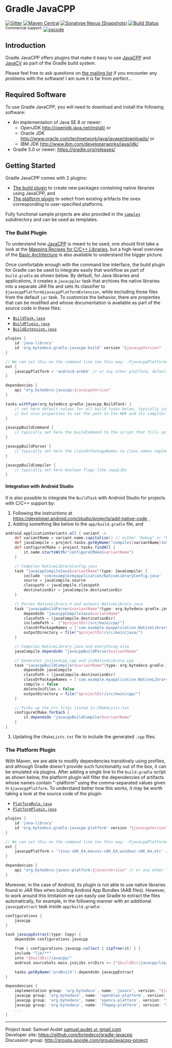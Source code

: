 Gradle JavaCPP
==============

[![Gitter](https://badges.gitter.im/bytedeco/javacpp.svg)](https://gitter.im/bytedeco/javacpp) [![Maven Central](https://maven-badges.herokuapp.com/maven-central/org.bytedeco/gradle-javacpp/badge.svg)](https://maven-badges.herokuapp.com/maven-central/org.bytedeco/gradle-javacpp) [![Sonatype Nexus (Snapshots)](https://img.shields.io/nexus/s/https/oss.sonatype.org/org.bytedeco/gradle-javacpp.svg)](http://bytedeco.org/builds/) [![Build Status](https://travis-ci.org/bytedeco/gradle-javacpp.svg?branch=master)](https://travis-ci.org/bytedeco/gradle-javacpp) <sup>Commercial support:</sup> [![xscode](https://img.shields.io/badge/Available%20on-xs%3Acode-blue?style=?style=plastic&logo=appveyor&logo=data:image/png;base64,iVBORw0KGgoAAAANSUhEUgAAAEAAAABACAMAAACdt4HsAAAAGXRFWHRTb2Z0d2FyZQBBZG9iZSBJbWFnZVJlYWR5ccllPAAAAAZQTFRF////////VXz1bAAAAAJ0Uk5T/wDltzBKAAAAlUlEQVR42uzXSwqAMAwE0Mn9L+3Ggtgkk35QwcnSJo9S+yGwM9DCooCbgn4YrJ4CIPUcQF7/XSBbx2TEz4sAZ2q1RAECBAiYBlCtvwN+KiYAlG7UDGj59MViT9hOwEqAhYCtAsUZvL6I6W8c2wcbd+LIWSCHSTeSAAECngN4xxIDSK9f4B9t377Wd7H5Nt7/Xz8eAgwAvesLRjYYPuUAAAAASUVORK5CYII=)](https://xscode.com/bytedeco/gradle-javacpp)


Introduction
------------
Gradle JavaCPP offers plugins that make it easy to use [JavaCPP](https://github.com/bytedeco/javacpp) and [JavaCV](https://github.com/bytedeco/javacv) as part of the Gradle build system.

Please feel free to ask questions on [the mailing list](http://groups.google.com/group/javacpp-project) if you encounter any problems with the software! I am sure it is far from perfect...


Required Software
-----------------
To use Gradle JavaCPP, you will need to download and install the following software:

 * An implementation of Java SE 8 or newer:
   * OpenJDK  http://openjdk.java.net/install/  or
   * Oracle JDK  http://www.oracle.com/technetwork/java/javase/downloads/  or
   * IBM JDK  http://www.ibm.com/developerworks/java/jdk/
 * Gradle 5.0 or newer: https://gradle.org/releases/


Getting Started
---------------
Gradle JavaCPP comes with 2 plugins:

 * [The build plugin](#the-build-plugin) to create new packages containing native libraries using JavaCPP, and
 * [The platform plugin](#the-platform-plugin) to select from existing artifacts the ones corresponding to user-specified platforms.

Fully functional sample projects are also provided in the [`samples`](samples) subdirectory and can be used as templates.


### The Build Plugin
To understand how [JavaCPP](https://github.com/bytedeco/javacpp) is meant to be used, one should first take a look at the [Mapping Recipes for C/C++ Libraries](https://github.com/bytedeco/javacpp/wiki/Mapping-Recipes), but a high-level overview of the [Basic Architecture](https://github.com/bytedeco/javacpp/wiki/Basic-Architecture) is also available to understand the bigger picture.

Once comfortable enough with the command line interface, the build plugin for Gradle can be used to integrate easily that workflow as part of `build.gradle` as shown below. By default, for Java libraries and applications, it creates a `javacppJar` task that archives the native libraries into a separate JAR file and sets its classifier to `$javacppPlatform$javacppPlatformExtension`, while excluding those files from the default `jar` task. To customize the behavior, there are properties that can be modified and whose documentation is available as part of the source code in these files:

 * [`BuildTask.java`](src/main/java/org/bytedeco/gradle/javacpp/BuildTask.java)
 * [`BuildPlugin.java`](src/main/java/org/bytedeco/gradle/javacpp/BuildPlugin.java)
 * [`BuildExtension.java`](src/main/java/org/bytedeco/gradle/javacpp/BuildExtension.java)

```groovy
plugins {
    id 'java-library'
    id 'org.bytedeco.gradle-javacpp-build' version "$javacppVersion"
}

// We can set this on the command line too this way: -PjavacppPlatform=android-arm64
ext {
    javacppPlatform = 'android-arm64' // or any other platform, defaults to Loader.getPlatform()
}

dependencies {
    api "org.bytedeco:javacpp:$javacppVersion"
}

tasks.withType(org.bytedeco.gradle.javacpp.BuildTask) {
    // set here default values for all build tasks below, typically just includePath and linkPath,
    // but also properties to set the path to the NDK and its compiler in the case of Android
}

javacppBuildCommand {
    // typically set here the buildCommand to the script that fills up includePath and linkPath
}

javacppBuildParser {
    // typically set here the classOrPackageNames to class names implementing InfoMap
}

javacppBuildCompiler {
    // typically set here boolean flags like copyLibs
}
```


#### Integration with Android Studio

It is also possible to integrate the `BuildTask` with Android Studio for projects with C/C++ support by:

 1. Following the instructions at https://developer.android.com/studio/projects/add-native-code ,
 2. Adding something like below to the `app/build.gradle` file, and
```groovy
android.applicationVariants.all { variant ->
    def variantName = variant.name.capitalize() // either "Debug" or "Release"
    def javaCompile = project.tasks.getByName("compile${variantName}JavaWithJavac")
    def configureCMake = project.tasks.findAll {
        it.name.startsWith("configureCMake$variantName")
    }

    // Compiles NativeLibraryConfig.java
    task "javacppCompileJava$variantName"(type: JavaCompile) {
        include 'com/example/myapplication/NativeLibraryConfig.java'
        source = javaCompile.source
        classpath = javaCompile.classpath
        destinationDir = javaCompile.destinationDir
    }

    // Parses NativeLibrary.h and outputs NativeLibrary.java
    task "javacppBuildParser$variantName"(type: org.bytedeco.gradle.javacpp.BuildTask) {
        dependsOn "javacppCompileJava$variantName"
        classPath = [javaCompile.destinationDir]
        includePath =  ["$projectDir/src/main/cpp/"]
        classOrPackageNames = ['com.example.myapplication.NativeLibraryConfig']
        outputDirectory = file("$projectDir/src/main/java/")
    }

    // Compiles NativeLibrary.java and everything else
    javaCompile.dependsOn "javacppBuildParser$variantName"

    // Generates jnijavacpp.cpp and jniNativeLibrary.cpp
    task "javacppBuildCompiler$variantName"(type: org.bytedeco.gradle.javacpp.BuildTask) {
        dependsOn javaCompile
        classPath = [javaCompile.destinationDir]
        classOrPackageNames = ['com.example.myapplication.NativeLibrary']
        compile = false
        deleteJniFiles = false
        outputDirectory = file("$projectDir/src/main/cpp/")
    }

    // Picks up the C++ files listed in CMakeLists.txt
    configureCMake.forEach {
        it.dependsOn "javacppBuildCompiler$variantName"
    }
}
```
 3. Updating the `CMakeLists.txt` file to include the generated `.cpp` files.


### The Platform Plugin
With Maven, we are able to modify dependencies transitively using profiles, and although Gradle doesn't provide such functionality out of the box, it can be emulated via plugins. After adding a single line to the `build.gradle` script as shown below, the platform plugin will filter the dependencies of artifacts whose names contain "-platform" using the comma-separated values given in `$javacppPlatform`. To understand better how this works, it may be worth taking a look at the source code of the plugin:

 * [`PlatformRule.java`](src/main/java/org/bytedeco/gradle/javacpp/PlatformRule.java)
 * [`PlatformPlugin.java`](src/main/java/org/bytedeco/gradle/javacpp/PlatformPlugin.java)

```groovy
plugins {
    id 'java-library'
    id 'org.bytedeco.gradle-javacpp-platform' version "$javacppVersion"
}

// We can set this on the command line too this way: -PjavacppPlatform=linux-x86_64,macosx-x86_64,windows-x86_64,etc
ext {
    javacppPlatform = 'linux-x86_64,macosx-x86_64,windows-x86_64,etc' // defaults to Loader.getPlatform()
}

dependencies {
    api "org.bytedeco:javacv-platform:$javacvVersion" // or any other "-platform" artifacts
}
```

Moreover, in the case of Android, its plugin is not able to use native libraries found in JAR files when building Android App Bundles (AAB files). However, to work around this limitation we can easily use Gradle to extract the files automatically, for example, in the following manner with an additional `javacppExtract` task inside `app/build.gradle`:

```groovy
configurations {
    javacpp
}

task javacppExtract(type: Copy) {
    dependsOn configurations.javacpp

    from { configurations.javacpp.collect { zipTree(it) } }
    include "lib/**"
    into "$buildDir/javacpp/"
    android.sourceSets.main.jniLibs.srcDirs += ["$buildDir/javacpp/lib/"]

    tasks.getByName('preBuild').dependsOn javacppExtract
}

dependencies {
    implementation group: 'org.bytedeco', name: 'javacv', version: "$javacvVersion"
    javacpp group: 'org.bytedeco', name: 'openblas-platform', version: "$openblasVersion-$javacppVersion"
    javacpp group: 'org.bytedeco', name: 'opencv-platform', version: "$opencvVersion-$javacppVersion"
    javacpp group: 'org.bytedeco', name: 'ffmpeg-platform', version: "$ffmpegVersion-$javacppVersion"
    ...
}
```


----
Project lead: Samuel Audet [samuel.audet `at` gmail.com](mailto:samuel.audet&nbsp;at&nbsp;gmail.com)  
Developer site: https://github.com/bytedeco/gradle-javacpp  
Discussion group: http://groups.google.com/group/javacpp-project

